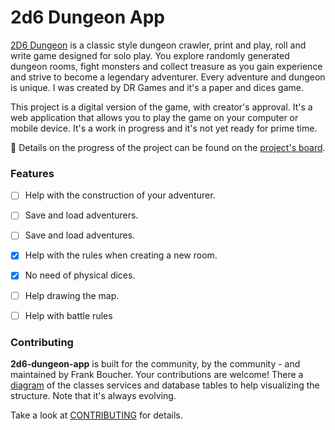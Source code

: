 # 2d6 Dungeon App

[2D6 Dungeon](https://drgames.co.uk/2d6-dungeon-a-classic-dungeon-crawler-solo-player-game/) is a classic style dungeon crawler, print and play, roll and write game designed for solo play. You explore randomly generated dungeon rooms, fight monsters and collect treasure as you gain experience and strive to become a legendary adventurer. Every adventure and dungeon is unique. I was created by DR Games and it's a paper and dices game.

This project is a digital version of the game, with creator's approval. It's a web application that allows you to play the game on your computer or mobile device. It's a work in progress and it's not yet ready for prime time.

📅 Details on the progress of the project can be found on the [project's board](https://github.com/users/FBoucher/projects/13).

### Features

- [ ] Help with the construction of your adventurer.
- [ ] Save and load adventurers.
- [ ] Save and load adventures.
- [X] Help with the rules when creating a new room.
- [X] No need of physical dices.
- [ ] Help drawing the map.
- [ ] Help with battle rules  


### Contributing
**2d6-dungeon-app** is built for the community, by the community - and maintained by Frank Boucher. Your contributions are welcome! There a [diagram](medias/2d6-Dungeon-app_v0-1.png) of the classes services and database tables to help visualizing the structure. Note that it's always evolving.

Take a look at [CONTRIBUTING](/CONTRIBUTING.md) for details.